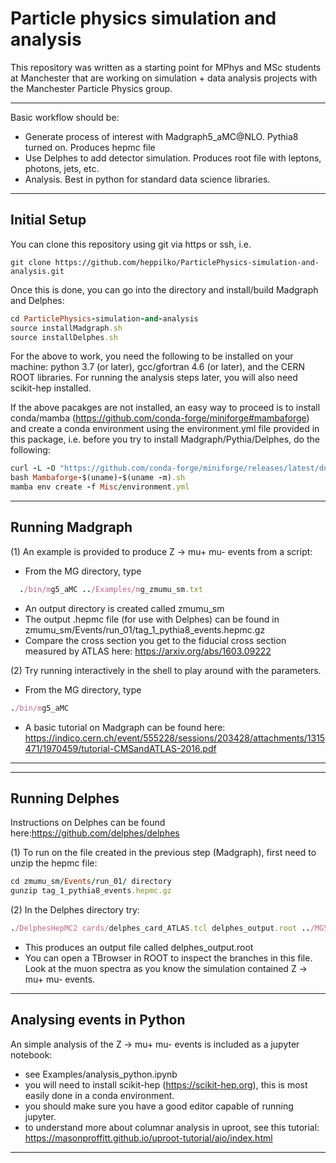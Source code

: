 # Particle physics simulation and analysis

This repository was written as a starting point for MPhys and MSc students at Manchester that are working on simulation + data analysis projects with the Manchester Particle Physics group.

******************************************************************************

Basic workflow should be:
- Generate process of interest with Madgraph5_aMC@NLO. Pythia8 turned on. Produces hepmc file
- Use Delphes to add detector simulation. Produces root file with leptons, photons, jets, etc.
- Analysis. Best in python for standard data science libraries.

******************************************************************************

## Initial Setup

You can clone this repository using git via https or ssh, i.e.
```
git clone https://github.com/heppilko/ParticlePhysics-simulation-and-analysis.git
```

Once this is done, you can go into the directory and install/build Madgraph and Delphes:
```ruby
cd ParticlePhysics-simulation-and-analysis
source installMadgraph.sh
source installDelphes.sh
```

For the above to work, you need the following to be installed on your machine: python 3.7 (or later), gcc/gfortran 4.6 (or later), and the CERN ROOT libraries. For running the analysis steps later, you will also need scikit-hep installed. 

If the above pacakges are not installed, an easy way to proceed is to install conda/mamba (https://github.com/conda-forge/miniforge#mambaforge) and create a conda environment using the environment.yml file provided in this package, i.e. before you try to install Madgraph/Pythia/Delphes, do the following:
```ruby
curl -L -O "https://github.com/conda-forge/miniforge/releases/latest/download/Mambaforge-$(uname)-$(uname -m).sh"
bash Mambaforge-$(uname)-$(uname -m).sh
mamba env create -f Misc/environment.yml
```

******************************************************************************

## Running Madgraph

(1) An example is provided to produce Z -> mu+ mu- events from a script:
- From the MG directory, type
```ruby
  ./bin/mg5_aMC ../Examples/mg_zmumu_sm.txt
```
- An output directory is created called zmumu_sm 
- The output .hepmc file (for use with Delphes) can be found in zmumu_sm/Events/run_01/tag_1_pythia8_events.hepmc.gz
- Compare the cross section you get to the fiducial cross section measured by ATLAS here: https://arxiv.org/abs/1603.09222

(2) Try running interactively in the shell to play around with the parameters.
- From the MG directory, type
```ruby
./bin/mg5_aMC
```
- A basic tutorial on Madgraph can be found here: https://indico.cern.ch/event/555228/sessions/203428/attachments/1315471/1970459/tutorial-CMSandATLAS-2016.pdf

******************************************************************************

******************************************************************************

## Running Delphes

Instructions on Delphes can be found here:https://github.com/delphes/delphes

(1) To run on the file created in the previous step (Madgraph), first need to unzip the hepmc file:
```ruby
cd zmumu_sm/Events/run_01/ directory
gunzip tag_1_pythia8_events.hepmc.gz
```

(2) In the Delphes directory try:
```ruby
./DelphesHepMC2 cards/delphes_card_ATLAS.tcl delphes_output.root ../MG5_aMC_v2_9_15/zmumu_sm/Events/run_01/tag_1_pythia8_events.hepmc
```
- This produces an output file called delphes_output.root
- You can open a TBrowser in ROOT to inspect the branches in this file. Look at the muon spectra as you know the simulation contained Z -> mu+ mu- events.

******************************************************************************

## Analysing events in Python

An simple analysis of the Z -> mu+ mu- events is included as a jupyter notebook:
- see Examples/analysis_python.ipynb
- you will need to install scikit-hep (https://scikit-hep.org), this is most easily done in a conda environment.
- you should make sure you have a good editor capable of running jupyter.
- to understand more about columnar analysis in uproot, see this tutorial: https://masonproffitt.github.io/uproot-tutorial/aio/index.html

******************************************************************************

